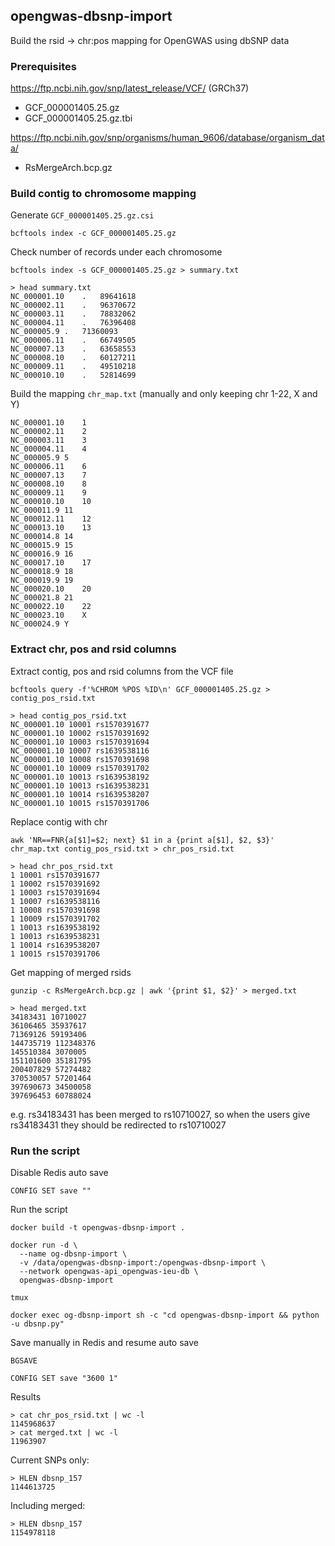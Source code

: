 ## opengwas-dbsnp-import
Build the rsid -> chr:pos mapping for OpenGWAS using dbSNP data

### Prerequisites

https://ftp.ncbi.nih.gov/snp/latest_release/VCF/ (GRCh37)
- GCF_000001405.25.gz
- GCF_000001405.25.gz.tbi

https://ftp.ncbi.nih.gov/snp/organisms/human_9606/database/organism_data/
- RsMergeArch.bcp.gz

### Build contig to chromosome mapping
Generate `GCF_000001405.25.gz.csi`
```shell
bcftools index -c GCF_000001405.25.gz
```

Check number of records under each chromosome
```shell
bcftools index -s GCF_000001405.25.gz > summary.txt
```

```shell
> head summary.txt
NC_000001.10	.	89641618
NC_000002.11	.	96370672
NC_000003.11	.	78832062
NC_000004.11	.	76396408
NC_000005.9	.	71360093
NC_000006.11	.	66749505
NC_000007.13	.	63658553
NC_000008.10	.	60127211
NC_000009.11	.	49510218
NC_000010.10	.	52814699
```

Build the mapping `chr_map.txt` (manually and only keeping chr 1-22, X and Y)

```
NC_000001.10	1
NC_000002.11	2
NC_000003.11	3
NC_000004.11	4
NC_000005.9	5
NC_000006.11	6
NC_000007.13	7
NC_000008.10	8
NC_000009.11	9
NC_000010.10	10
NC_000011.9	11
NC_000012.11	12
NC_000013.10	13
NC_000014.8	14
NC_000015.9	15
NC_000016.9	16
NC_000017.10	17
NC_000018.9	18
NC_000019.9	19
NC_000020.10	20
NC_000021.8	21
NC_000022.10	22
NC_000023.10	X
NC_000024.9	Y
```

### Extract chr, pos and rsid columns

Extract contig, pos and rsid columns from the VCF file
```shell
bcftools query -f'%CHROM %POS %ID\n' GCF_000001405.25.gz > contig_pos_rsid.txt
```

```shell
> head contig_pos_rsid.txt
NC_000001.10 10001 rs1570391677
NC_000001.10 10002 rs1570391692
NC_000001.10 10003 rs1570391694
NC_000001.10 10007 rs1639538116
NC_000001.10 10008 rs1570391698
NC_000001.10 10009 rs1570391702
NC_000001.10 10013 rs1639538192
NC_000001.10 10013 rs1639538231
NC_000001.10 10014 rs1639538207
NC_000001.10 10015 rs1570391706
```

Replace contig with chr

```shell
awk 'NR==FNR{a[$1]=$2; next} $1 in a {print a[$1], $2, $3}' chr_map.txt contig_pos_rsid.txt > chr_pos_rsid.txt
```

```shell
> head chr_pos_rsid.txt
1 10001 rs1570391677
1 10002 rs1570391692
1 10003 rs1570391694
1 10007 rs1639538116
1 10008 rs1570391698
1 10009 rs1570391702
1 10013 rs1639538192
1 10013 rs1639538231
1 10014 rs1639538207
1 10015 rs1570391706
```

Get mapping of merged rsids

```shell
gunzip -c RsMergeArch.bcp.gz | awk '{print $1, $2}' > merged.txt
```

```shell
> head merged.txt
34183431 10710027
36106465 35937617
71369126 59193406
144735719 112348376
145510384 3070005
151101600 35181795
200407829 57274482
370530057 57201464
397690673 34500058
397696453 60788024
```

e.g. rs34183431 has been merged to rs10710027, so when the users give rs34183431 they should be redirected to rs10710027

### Run the script

Disable Redis auto save
```redis
CONFIG SET save ""
```

Run the script
```shell
docker build -t opengwas-dbsnp-import .

docker run -d \
  --name og-dbsnp-import \
  -v /data/opengwas-dbsnp-import:/opengwas-dbsnp-import \
  --network opengwas-api_opengwas-ieu-db \
  opengwas-dbsnp-import

tmux

docker exec og-dbsnp-import sh -c "cd opengwas-dbsnp-import && python -u dbsnp.py"
```

Save manually in Redis and resume auto save
```redis
BGSAVE

CONFIG SET save "3600 1"
```

Results

```shell
> cat chr_pos_rsid.txt | wc -l
1145968637
> cat merged.txt | wc -l
11963907
```

Current SNPs only:
```redis
> HLEN dbsnp_157
1144613725
```

Including merged:
```redis
> HLEN dbsnp_157
1154978118
```
